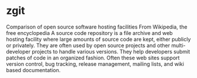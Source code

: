 zgit
====

Comparison of open source software hosting facilities From Wikipedia, the free encyclopedia A source code repository is a file archive and web hosting facility where large amounts of source code are kept, either publicly or privately. They are often used by open source projects and other multi-developer projects to handle various versions. They help developers submit patches of code in an organized fashion. Often these web sites support version control, bug tracking, release management, mailing lists, and wiki based documentation.